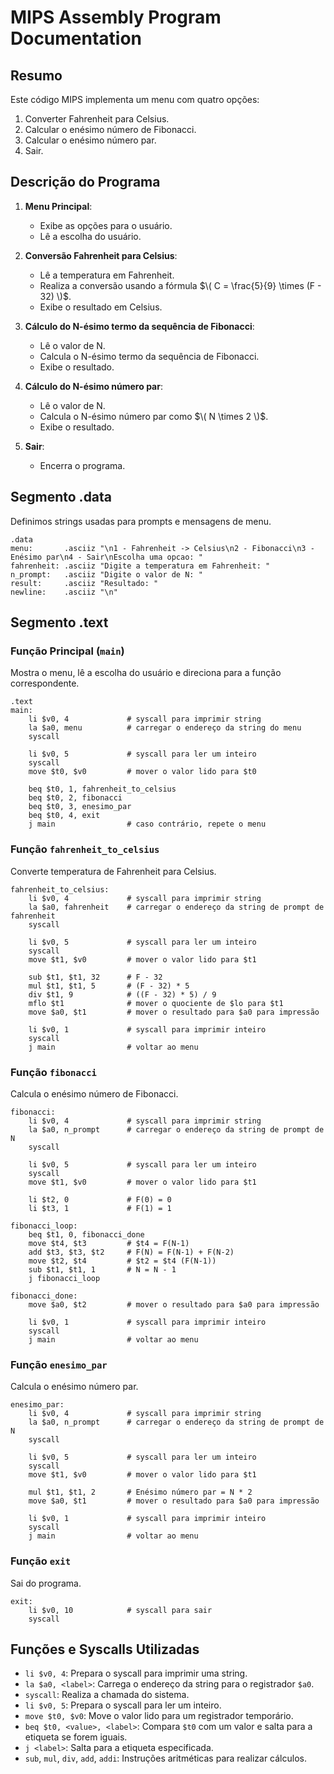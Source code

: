 # MIPS Assembly Program Documentation

## Resumo

Este código MIPS implementa um menu com quatro opções:
1. Converter Fahrenheit para Celsius. 
2. Calcular o enésimo número de Fibonacci.
3. Calcular o enésimo número par.
4. Sair.

## Descrição do Programa

1. **Menu Principal**:
   - Exibe as opções para o usuário.
   - Lê a escolha do usuário.

2. **Conversão Fahrenheit para Celsius**:
   - Lê a temperatura em Fahrenheit.
   - Realiza a conversão usando a fórmula $\( C = \frac{5}{9} \times (F - 32) \)$.
   - Exibe o resultado em Celsius.

3. **Cálculo do N-ésimo termo da sequência de Fibonacci**:
   - Lê o valor de N.
   - Calcula o N-ésimo termo da sequência de Fibonacci.
   - Exibe o resultado.

4. **Cálculo do N-ésimo número par**:
   - Lê o valor de N.
   - Calcula o N-ésimo número par como $\( N \times 2 \)$.
   - Exibe o resultado.

5. **Sair**:
   - Encerra o programa.

## Segmento .data
Definimos strings usadas para prompts e mensagens de menu.

```assembly
.data
menu:       .asciiz "\n1 - Fahrenheit -> Celsius\n2 - Fibonacci\n3 - Enésimo par\n4 - Sair\nEscolha uma opcao: "
fahrenheit: .asciiz "Digite a temperatura em Fahrenheit: "
n_prompt:   .asciiz "Digite o valor de N: "
result:     .asciiz "Resultado: "
newline:    .asciiz "\n"
```

## Segmento .text
### Função Principal (`main`)
Mostra o menu, lê a escolha do usuário e direciona para a função correspondente.

```assembly
.text
main:
    li $v0, 4             # syscall para imprimir string
    la $a0, menu          # carregar o endereço da string do menu
    syscall

    li $v0, 5             # syscall para ler um inteiro
    syscall
    move $t0, $v0         # mover o valor lido para $t0

    beq $t0, 1, fahrenheit_to_celsius
    beq $t0, 2, fibonacci
    beq $t0, 3, enesimo_par
    beq $t0, 4, exit
    j main                # caso contrário, repete o menu
```

### Função `fahrenheit_to_celsius`
Converte temperatura de Fahrenheit para Celsius.

```assembly
fahrenheit_to_celsius:
    li $v0, 4             # syscall para imprimir string
    la $a0, fahrenheit    # carregar o endereço da string de prompt de fahrenheit
    syscall

    li $v0, 5             # syscall para ler um inteiro
    syscall
    move $t1, $v0         # mover o valor lido para $t1

    sub $t1, $t1, 32      # F - 32
    mul $t1, $t1, 5       # (F - 32) * 5
    div $t1, 9            # ((F - 32) * 5) / 9
    mflo $t1              # mover o quociente de $lo para $t1
    move $a0, $t1         # mover o resultado para $a0 para impressão

    li $v0, 1             # syscall para imprimir inteiro
    syscall
    j main                # voltar ao menu
```

### Função `fibonacci`
Calcula o enésimo número de Fibonacci.

```assembly
fibonacci:
    li $v0, 4             # syscall para imprimir string
    la $a0, n_prompt      # carregar o endereço da string de prompt de N
    syscall

    li $v0, 5             # syscall para ler um inteiro
    syscall
    move $t1, $v0         # mover o valor lido para $t1

    li $t2, 0             # F(0) = 0
    li $t3, 1             # F(1) = 1

fibonacci_loop:
    beq $t1, 0, fibonacci_done
    move $t4, $t3         # $t4 = F(N-1)
    add $t3, $t3, $t2     # F(N) = F(N-1) + F(N-2)
    move $t2, $t4         # $t2 = $t4 (F(N-1))
    sub $t1, $t1, 1       # N = N - 1
    j fibonacci_loop

fibonacci_done:
    move $a0, $t2         # mover o resultado para $a0 para impressão

    li $v0, 1             # syscall para imprimir inteiro
    syscall
    j main                # voltar ao menu
```

### Função `enesimo_par`
Calcula o enésimo número par.

```assembly
enesimo_par:
    li $v0, 4             # syscall para imprimir string
    la $a0, n_prompt      # carregar o endereço da string de prompt de N
    syscall

    li $v0, 5             # syscall para ler um inteiro
    syscall
    move $t1, $v0         # mover o valor lido para $t1

    mul $t1, $t1, 2       # Enésimo número par = N * 2
    move $a0, $t1         # mover o resultado para $a0 para impressão

    li $v0, 1             # syscall para imprimir inteiro
    syscall
    j main                # voltar ao menu
```

### Função `exit`
Sai do programa.

```assembly
exit:
    li $v0, 10            # syscall para sair
    syscall
```

## Funções e Syscalls Utilizadas

- `li $v0, 4`: Prepara o syscall para imprimir uma string.
- `la $a0, <label>`: Carrega o endereço da string para o registrador `$a0`.
- `syscall`: Realiza a chamada do sistema.
- `li $v0, 5`: Prepara o syscall para ler um inteiro.
- `move $t0, $v0`: Move o valor lido para um registrador temporário.
- `beq $t0, <value>, <label>`: Compara `$t0` com um valor e salta para a etiqueta se forem iguais.
- `j <label>`: Salta para a etiqueta especificada.
- `sub`, `mul`, `div`, `add`, `addi`: Instruções aritméticas para realizar cálculos.
